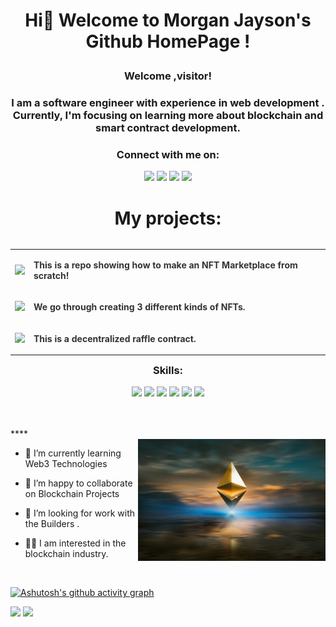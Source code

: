 #                                     <p align="center">Hi👋 Welcome to Morgan Jayson's Github  HomePage !</p>     


### <p align="center">Welcome ,visitor!</p>
<h3 align="center">I am a software engineer with experience in web development . Currently, I'm focusing on learning more about blockchain and smart contract development.</h3>
<h3 align="center">Connect with me on:</h3>
<p align="center">
  <a href="https://www.linkedin.com/in/your-linkedin-profile"><img src="https://img.shields.io/badge/LinkedIn-0077B5?style=for-the-badge&logo=linkedin&logoColor=white"></a>
  <a href="https://twitter.com/@pan63304471"><img src="https://img.shields.io/badge/Twitter-1DA1F2?style=for-the-badge&logo=twitter&logoColor=white"></a>
  <a href="https://your-medium-handle.medium.com/"><img src="https://img.shields.io/badge/Medium-12100E?style=for-the-badge&logo=medium&logoColor=white"></a>
  <a href="https://your-dev-to-handle.dev.to/"><img src="https://img.shields.io/badge/dev.to-0A0A0A?style=for-the-badge&logo=devdotto&logoColor=white"></a>
</p>

<h1 align="center">My projects:</h1>

 <center>
  <table align="left">
    <tr>
      <td>
        <a href="https://github.com/panxiao46128/hardhat-nft-market"><img src="https://img.shields.io/badge/-Project%201-181717?style=for-the-badge&logo=github"></a>
      </td>
      <td>
        <p style="color: #333;"><b>This is a repo showing how to make an NFT Marketplace from scratch!</b></p>
      </td>
    </tr>
    <tr>
      <td>
        <a href="https://github.com/panxiao46128/hardhat-nft"><img src="https://img.shields.io/badge/-Project%202-181717?style=for-the-badge&logo=github"></a>
      </td>
      <td>
        <p style="color: #333;"><b>We go through creating 3 different kinds of NFTs.</b></p>
      </td>
    </tr>
    <tr>
      <td>
        <a href="https://github.com/panxiao46128/Raffle"><img src="https://img.shields.io/badge/-Project%203-181717?style=for-the-badge&logo=github"></a>
      </td>
      <td>
        <p style="color: #333;"><b>This is a decentralized raffle contract.</b></p>
      </td>
    </tr>
  </table>
</center>

<h3 align="center">Skills:</h3>
<p align="center">
  <img src="https://img.shields.io/badge/-JavaScript-F7DF1E?style=flat-square&logo=javascript&logoColor=black">
  <img src="https://img.shields.io/badge/-HTML5-E34F26?style=flat-square&logo=html5&logoColor=white">
  <img src="https://img.shields.io/badge/-CSS3-1572B6?style=flat-square&logo=css3">
  <img src="https://img.shields.io/badge/-Node.js-339933?style=flat-square&logo=node.js&logoColor=white">
  <img src="https://img.shields.io/badge/-Solidity-363636?style=flat-square&logo=solidity&logoColor=white">
  <img src="https://img.shields.io/badge/-Hardhat-1e1e1e?style=flat-square&logo=hardhat&logoColor=white">
</p>
<br>
<br>
****





<br>
<img src="https://github.com/panxiao46128/panxiao46128/blob/dcd94a242fab6db7d30db0f5b0024395b1d86f22/photo-1620321023374-d1a68fbc720d.jpg" align="right" width=300>

- 🌱 I’m currently learning Web3 Technologies  


- 👯 I’m happy to collaborate on Blockchain Projects  


- 🤔 I’m looking for work with the Builders .  

- 👨‍💻 I am interested in the blockchain industry.

<br>



[![Ashutosh's github activity graph](https://github-readme-activity-graph.cyclic.app/graph?username=panxiao46128&theme=react)](https://github.com/ashutosh00710/github-readme-activity-graph)
  
  
![](https://github-readme-stats.vercel.app/api?username=panxiao46128&show_icons=true&theme=dark&count_private=true)  ![](https://github-readme-stats.vercel.app/api/top-langs/?username=panxiao46128&theme=dark&layout=compact)




